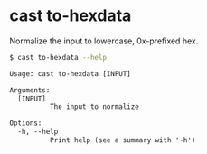 # cast to-hexdata

Normalize the input to lowercase, 0x-prefixed hex.

```bash
$ cast to-hexdata --help
```

```txt
Usage: cast to-hexdata [INPUT]

Arguments:
  [INPUT]
          The input to normalize

Options:
  -h, --help
          Print help (see a summary with '-h')
```